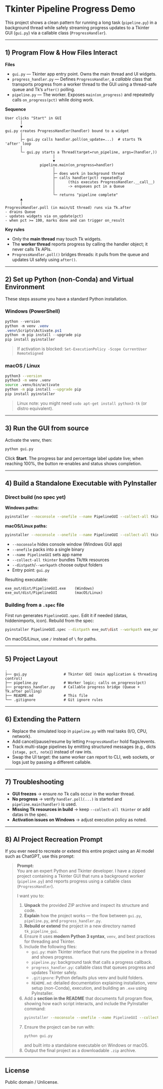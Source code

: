 # Tkinter Pipeline Progress Demo

This project shows a clean pattern for running a long task (`pipeline.py`) in a background thread while safely streaming progress updates to a Tkinter GUI (`gui.py`) via a callable class (`ProgressHandler`).

---

## 1) Program Flow & How Files Interact

**Files**
- `gui.py` — Tkinter app entry point. Owns the main thread and UI widgets.
- `progress_handler.py` — Defines `ProgressHandler`, a *callable* class that transports progress from a worker thread to the GUI using a thread-safe queue and Tk’s `after()` polling.
- `pipeline.py` — The worker. Exposes `main(on_progress)` and repeatedly calls `on_progress(pct)` while doing work.

**Sequence**
```
User clicks "Start" in GUI
       │
       ▼
gui.py creates ProgressHandler(handler) bound to a widget
       │
       ├─ gui.py calls handler.poll(on_update=...)  # starts Tk 'after' loop
       │
       └─ gui.py starts a Thread(target=run_pipeline, args=(handler,))
                      │
                      ▼
                pipeline.main(on_progress=handler)
                      │
                      ├─ does work in background thread
                      ├─ calls handler(pct) repeatedly
                      │      (this executes ProgressHandler.__call__)
                      │      -> enqueues pct in a Queue
                      │
                      └─ returns "pipeline complete"
       ▲
       │
ProgressHandler.poll (in main/UI thread) runs via Tk.after
- drains Queue
- updates widgets via on_update(pct)
- when pct >= 100, marks done and can trigger on_result
```

**Key rules**
- Only the **main thread** may touch Tk widgets.
- The **worker thread** reports progress by calling the handler object; it never calls Tk APIs.
- `ProgressHandler.poll()` bridges threads: it pulls from the queue and updates UI safely using `after()`.

---

## 2) Set up Python (non‑Conda) and Virtual Environment

These steps assume you have a standard Python installation.

### Windows (PowerShell)
```powershell
python --version
python -m venv .venv
.venv\Scripts\Activate.ps1
python -m pip install --upgrade pip
pip install pyinstaller
```

> If activation is blocked: `Set-ExecutionPolicy -Scope CurrentUser RemoteSigned`

### macOS / Linux
```bash
python3 --version
python3 -m venv .venv
source .venv/bin/activate
python -m pip install --upgrade pip
pip install pyinstaller
```

> Linux note: you might need `sudo apt-get install python3-tk` (or distro equivalent).

---

## 3) Run the GUI from source

Activate the venv, then:
```bash
python gui.py
```
Click **Start**. The progress bar and percentage label update live; when reaching 100%, the button re-enables and status shows completion.

---

## 4) Build a Standalone Executable with PyInstaller

### Direct build (no spec yet)
**Windows paths:**
```bash
pyinstaller --noconsole --onefile --name PipelineGUI --collect-all tkinter --distpath exe_out\dist --workpath exe_outuild gui.py
```

**macOS/Linux paths:**
```bash
pyinstaller --noconsole --onefile --name PipelineGUI --collect-all tkinter --distpath exe_out/dist --workpath exe_out/build gui.py
```

- `--noconsole` hides console window (Windows GUI app)
- `--onefile` packs into a single binary
- `--name PipelineGUI` sets app name
- `--collect-all tkinter` bundles Tk/ttk resources
- `--distpath`/`--workpath` choose output folders
- Entry point: `gui.py`

Resulting executable:
```
exe_out/dist/PipelineGUI.exe    (Windows)
exe_out/dist/PipelineGUI        (macOS/Linux)
```

### Building from a `.spec` file
First run generates `PipelineGUI.spec`. Edit it if needed (datas, hiddenimports, icon). Rebuild from the spec:
```bash
pyinstaller PipelineGUI.spec --distpath exe_out\dist --workpath exe_outuild
```
On macOS/Linux, use `/` instead of `\` for paths.

---

## 5) Project Layout

```
.
├── gui.py                 # Tkinter GUI (main application & threading control)
├── pipeline.py            # Worker logic; calls on_progress(pct)
├── progress_handler.py    # Callable progress bridge (Queue + Tk.after polling)
├── README.md              # This file
└── .gitignore             # Git ignore rules
```

---

## 6) Extending the Pattern

- Replace the simulated loop in `pipeline.py` with real tasks (I/O, CPU, network).
- Add cancel/pause/resume by letting `ProgressHandler` hold flags/events.
- Track multi-stage pipelines by emitting structured messages (e.g., dicts `{stage, pct, note}`) instead of raw ints.
- Swap the UI target: the same worker can report to CLI, web sockets, or logs just by passing a different callable.

---

## 7) Troubleshooting

- **GUI freezes** → ensure *no* Tk calls occur in the worker thread.
- **No progress** → verify `handler.poll(...)` is started and `pipeline.main(handler)` is used.
- **Missing Tk resources in build** → keep `--collect-all tkinter` or add datas in the spec.
- **Activation issues on Windows** → adjust execution policy as noted.

---

## 8) AI Project Recreation Prompt

If you ever need to recreate or extend this entire project using an AI model such as ChatGPT, use this prompt:

> **Prompt:**  
> You are an expert Python and Tkinter developer. I have a zipped project containing a Tkinter GUI that runs a background worker (`pipeline.py`) and reports progress using a callable class (`ProgressHandler`).  
>  
> I want you to:
> 1. **Unpack** the provided ZIP archive and inspect its structure and code.  
> 2. **Explain** how the project works — the flow between `gui.py`, `pipeline.py`, and `progress_handler.py`.  
> 3. **Rebuild or extend** the project in a new directory named `tk_pipeline_gui`.  
> 4. Ensure it uses **modern Python 3 syntax**, `venv`, and best practices for threading and Tkinter.  
> 5. Include the following files:
>    - `gui.py`: main Tkinter interface that runs the pipeline in a thread and shows progress.  
>    - `pipeline.py`: background task that calls a progress callback.  
>    - `progress_handler.py`: callable class that queues progress and updates Tkinter safely.  
>    - `.gitignore`: Python defaults plus venv and build folders.  
>    - `README.md`: detailed documentation explaining installation, venv setup (non-Conda), execution, and building an `.exe` using PyInstaller.  
> 6. Add a **section in the README** that documents full program flow, showing how each script interacts, and include the PyInstaller command:
>    ```bash
>    pyinstaller --noconsole --onefile --name PipelineGUI --collect-all tkinter --distpath exe_out\dist --workpath exe_out\build gui.py
>    ```
> 7. Ensure the project can be run with:
>    ```bash
>    python gui.py
>    ```
>    and built into a standalone executable on Windows or macOS.  
> 8. Output the final project as a downloadable `.zip` archive.

---

## License

Public domain / Unlicense.

